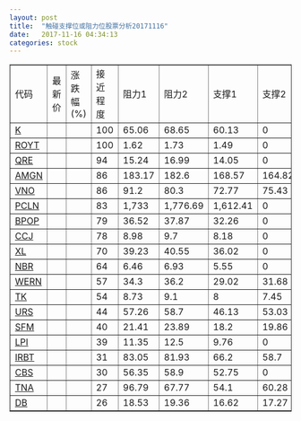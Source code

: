 ```yaml
---
layout: post
title:  "触碰支撑位或阻力位股票分析20171116"
date:   2017-11-16 04:34:13
categories: stock
---
```

<script type="text/javascript">
var stockList = []
stockList.push('gb_k');
stockList.push('gb_royt');
stockList.push('gb_qre');
stockList.push('gb_amgn');
stockList.push('gb_vno');
stockList.push('gb_pcln');
stockList.push('gb_bpop');
stockList.push('gb_ccj');
stockList.push('gb_xl');
stockList.push('gb_nbr');
stockList.push('gb_wern');
stockList.push('gb_tk');
stockList.push('gb_urs');
stockList.push('gb_sfm');
stockList.push('gb_lpi');
stockList.push('gb_irbt');
stockList.push('gb_cbs');
stockList.push('gb_tna');
stockList.push('gb_db');
</script>
<table border="1">
 <tr>
 <td>代码</td>
 <td>最新价</td>
 <td>涨跌幅(%)</td>
 <td>接近程度</td>
 <td>阻力1</td>
 <td>阻力2</td>
 <td>支撑1</td>
 <td>支撑2</td>
</tr>
  <tr id="k" class="red">
  <td><a href="http://stock.finance.sina.com.cn/usstock/quotes/K.html" target="_blank">K</a></td><td></td><td></td><td>100</td><td>65.06</td><td>68.65</td><td>60.13</td><td>0</td></tr>
  <tr id="royt" class="red">
  <td><a href="http://stock.finance.sina.com.cn/usstock/quotes/ROYT.html" target="_blank">ROYT</a></td><td></td><td></td><td>100</td><td>1.62</td><td>1.73</td><td>1.49</td><td>0</td></tr>
  <tr id="qre" class="red">
  <td><a href="http://stock.finance.sina.com.cn/usstock/quotes/QRE.html" target="_blank">QRE</a></td><td></td><td></td><td>94</td><td>15.24</td><td>16.99</td><td>14.05</td><td>0</td></tr>
  <tr id="amgn" class="green">
  <td><a href="http://stock.finance.sina.com.cn/usstock/quotes/AMGN.html" target="_blank">AMGN</a></td><td></td><td></td><td>86</td><td>183.17</td><td>182.6</td><td>168.57</td><td>164.82</td></tr>
  <tr id="vno" class="green">
  <td><a href="http://stock.finance.sina.com.cn/usstock/quotes/VNO.html" target="_blank">VNO</a></td><td></td><td></td><td>86</td><td>91.2</td><td>80.3</td><td>72.77</td><td>75.43</td></tr>
  <tr id="pcln" class="red">
  <td><a href="http://stock.finance.sina.com.cn/usstock/quotes/PCLN.html" target="_blank">PCLN</a></td><td></td><td></td><td>83</td><td>1,733</td><td>1,776.69</td><td>1,612.41</td><td>0</td></tr>
  <tr id="bpop" class="green">
  <td><a href="http://stock.finance.sina.com.cn/usstock/quotes/BPOP.html" target="_blank">BPOP</a></td><td></td><td></td><td>79</td><td>36.52</td><td>37.87</td><td>32.26</td><td>0</td></tr>
  <tr id="ccj" class="red">
  <td><a href="http://stock.finance.sina.com.cn/usstock/quotes/CCJ.html" target="_blank">CCJ</a></td><td></td><td></td><td>78</td><td>8.98</td><td>9.7</td><td>8.18</td><td>0</td></tr>
  <tr id="xl" class="red">
  <td><a href="http://stock.finance.sina.com.cn/usstock/quotes/XL.html" target="_blank">XL</a></td><td></td><td></td><td>70</td><td>39.23</td><td>40.55</td><td>36.02</td><td>0</td></tr>
  <tr id="nbr" class="green">
  <td><a href="http://stock.finance.sina.com.cn/usstock/quotes/NBR.html" target="_blank">NBR</a></td><td></td><td></td><td>64</td><td>6.46</td><td>6.93</td><td>5.55</td><td>0</td></tr>
  <tr id="wern" class="red">
  <td><a href="http://stock.finance.sina.com.cn/usstock/quotes/WERN.html" target="_blank">WERN</a></td><td></td><td></td><td>57</td><td>34.3</td><td>36.2</td><td>29.02</td><td>31.68</td></tr>
  <tr id="tk" class="red">
  <td><a href="http://stock.finance.sina.com.cn/usstock/quotes/TK.html" target="_blank">TK</a></td><td></td><td></td><td>54</td><td>8.73</td><td>9.1</td><td>8</td><td>7.45</td></tr>
  <tr id="urs" class="green">
  <td><a href="http://stock.finance.sina.com.cn/usstock/quotes/URS.html" target="_blank">URS</a></td><td></td><td></td><td>44</td><td>57.26</td><td>58.7</td><td>46.13</td><td>53.03</td></tr>
  <tr id="sfm" class="green">
  <td><a href="http://stock.finance.sina.com.cn/usstock/quotes/SFM.html" target="_blank">SFM</a></td><td></td><td></td><td>40</td><td>21.41</td><td>23.89</td><td>18.2</td><td>19.86</td></tr>
  <tr id="lpi" class="green">
  <td><a href="http://stock.finance.sina.com.cn/usstock/quotes/LPI.html" target="_blank">LPI</a></td><td></td><td></td><td>39</td><td>11.35</td><td>12.5</td><td>9.76</td><td>0</td></tr>
  <tr id="irbt" class="green">
  <td><a href="http://stock.finance.sina.com.cn/usstock/quotes/IRBT.html" target="_blank">IRBT</a></td><td></td><td></td><td>31</td><td>83.05</td><td>81.93</td><td>66.2</td><td>58.7</td></tr>
  <tr id="cbs" class="red">
  <td><a href="http://stock.finance.sina.com.cn/usstock/quotes/CBS.html" target="_blank">CBS</a></td><td></td><td></td><td>30</td><td>56.35</td><td>58.9</td><td>52.75</td><td>0</td></tr>
  <tr id="tna" class="green">
  <td><a href="http://stock.finance.sina.com.cn/usstock/quotes/TNA.html" target="_blank">TNA</a></td><td></td><td></td><td>27</td><td>96.79</td><td>67.77</td><td>54.1</td><td>60.28</td></tr>
  <tr id="db" class="red">
  <td><a href="http://stock.finance.sina.com.cn/usstock/quotes/DB.html" target="_blank">DB</a></td><td></td><td></td><td>26</td><td>18.53</td><td>19.36</td><td>16.62</td><td>17.27</td></tr>
</table>
